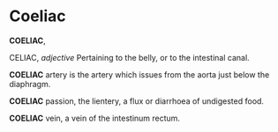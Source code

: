 # Coeliac

**COELIAC**,

CELIAC, _adjective_ Pertaining to the belly, or to the intestinal canal.

**COELIAC** artery is the artery which issues from the aorta just below the diaphragm.

**COELIAC** passion, the lientery, a flux or diarrhoea of undigested food.

**COELIAC** vein, a vein of the intestinum rectum.